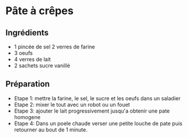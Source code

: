 # Pâte à crêpes 
## Ingrédients
- 1 pincée de sel 2 verres de farine
- 3 oeufs
- 4 verres de lait
- 2 sachets sucre vanillé
## Préparation
- Etape 1: mettre la farine, le sel, le sucre et les oeufs dans un saladier
- Etape 2: mixer le tout avec un robot ou un fouet
- Etape 3: ajouter le lait progressivement jusqu'a obtenir une pate homogene
- Etape 4: Dans un poele chaude verser une petite louche de pate puis retourner au bout de 1 minute.